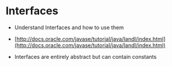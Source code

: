 # Interfaces

* Understand Interfaces and how to use them
 * [http://docs.oracle.com/javase/tutorial/java/IandI/index.html](http://docs.oracle.com/javase/tutorial/java/IandI/index.html)

* Interfaces are entirely abstract but can contain constants
